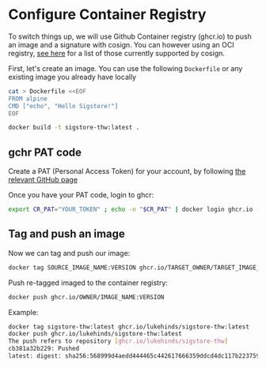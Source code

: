 # Configure Container Registry

To switch things up, we will use Github Container registry (ghcr.io)
to push an image and a signature with cosign. You can however
using an OCI registry, [see here](https://github.com/sigstore/cosign#registry-support) 
for a list of those currently supported by cosign.

First, let's create an image. You can use the following `Dockerfile` or any existing image
you already have locally

```bash
cat > Dockerfile <<EOF
FROM alpine
CMD ["echo", "Hello Sigstore!"]
EOF
```

```bash
docker build -t sigstore-thw:latest .
```

## gchr PAT code

Create a PAT (Personal Access Token) for your account, by following
[the relevant GitHub page](https://docs.github.com/en/github/authenticating-to-github/keeping-your-account-and-data-secure/creating-a-personal-access-token)

Once you have your PAT code, login to ghcr:

```bash
export CR_PAT="YOUR_TOKEN" ; echo -n "$CR_PAT" | docker login ghcr.io -u <github_user> --password-stdin
```

## Tag and push an image

Now we can tag and push our image:

```bash
docker tag SOURCE_IMAGE_NAME:VERSION ghcr.io/TARGET_OWNER/TARGET_IMAGE_NAME:VERSION
```

Push re-tagged imaged to the container registry:

```bash
docker push ghcr.io/OWNER/IMAGE_NAME:VERSION
```

Example:

```bash
docker tag sigstore-thw:latest ghcr.io/lukehinds/sigstore-thw:latest
docker push ghcr.io/lukehinds/sigstore-thw:latest
The push refers to repository [ghcr.io/lukehinds/sigstore-thw]
cb381a32b229: Pushed
latest: digest: sha256:568999d4aedd444465c442617666359ddcd4dc117b22375983d2576c3847c9ba size: 528
```

